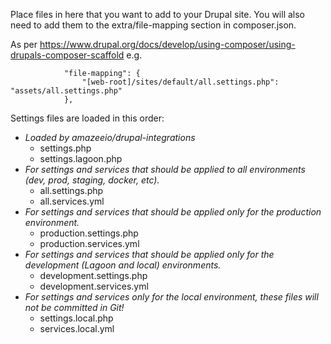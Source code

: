 Place files in here that you want to add to your Drupal site.  You will also need to add them to the extra/file-mapping section in composer.json.

As per https://www.drupal.org/docs/develop/using-composer/using-drupals-composer-scaffold
e.g.
```
            "file-mapping": {
                "[web-root]/sites/default/all.settings.php": "assets/all.settings.php"
            },  
```



Settings files are loaded in this order:
* _Loaded by amazeeio/drupal-integrations_
  - settings.php
  - settings.lagoon.php
* _For settings and services that should be applied to all environments (dev, prod, staging, docker, etc)._
  - all.settings.php
  - all.services.yml
* _For settings and services that should be applied only for the production environment._
  - production.settings.php
  - production.services.yml
* _For settings and services that should be applied only for the development (Lagoon and local) environments._
  - development.settings.php
  - development.services.yml
* _For settings and services only for the local environment, these files will not be committed in Git!_
  - settings.local.php
  - services.local.yml
